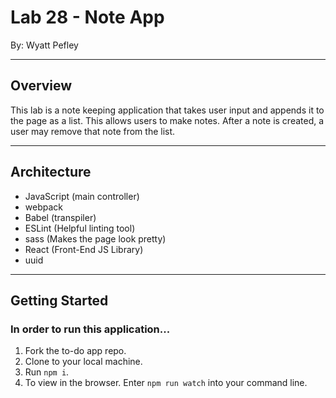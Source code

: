 # Lab 28 - Note App
By: Wyatt Pefley
___
## Overview
This lab is a note keeping application that takes user input and appends it to the page as a list. This allows users to make notes. After a note is created, a user may remove that note from the list. 
___
## Architecture

- JavaScript (main controller)
- webpack
- Babel (transpiler)
- ESLint (Helpful linting tool)
- sass (Makes the page look pretty)
- React (Front-End JS Library)
- uuid
___
## Getting Started
### In order to run this application...

1. Fork the to-do app repo.
2. Clone to your local machine.
3. Run ```npm i```. 
4. To view in the browser. Enter ```npm run watch``` into your command line. 